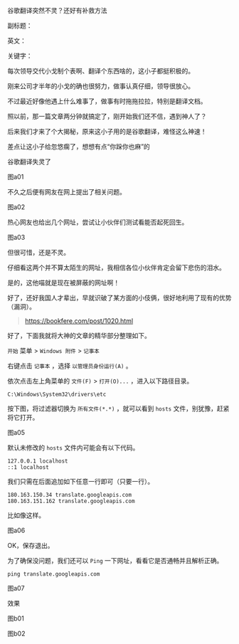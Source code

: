 谷歌翻译突然不灵？还好有补救方法

副标题：

英文：

关键字：



每次领导交代小戈制个表啊、翻译个东西啥的，这小子都挺积极的。

刚来公司才半年的小戈的确也很努力，做事认真仔细，领导很放心。

不过最近好像他遇上什么难事了，做事有时拖拖拉拉，特别是翻译文档。



照以前，那一篇文章两分钟就搞定了，刚开始我们还不信，遇到神人了？

后来我们才来了个大揭秘，原来这小子用的是谷歌翻译，难怪这么神速！

差点让这小子给忽悠瘸了，想想有点“你跺你也麻”的



谷歌翻译失灵了

图a01



不久之后便有网友在网上提出了相关问题。

图a02



热心网友也给出几个网址，尝试让小伙伴们测试看能否起死回生。

图a03



但很可惜，还是不灵。

仔细看这两个并不算太陌生的网址，我相信各位小伙伴肯定会留下悲伤的泪水。

是的，这他喵就是现在被屏蔽的网址啊！





好了，还好我国人才辈出，早就识破了某方面的小伎俩，很好地利用了现有的优势（漏洞）。

> https://bookfere.com/post/1020.html



好了，下面我就将大神的文章的精华部分整理如下。



`开始` 菜单 > `Windows 附件` > `记事本`

右键点击 `记事本` ，选择 `以管理员身份运行(A)` 。

依次点击左上角菜单的 `文件(F)` > `打开(O)...` ，进入以下路径目录。

```
C:\Windows\System32\drivers\etc
```



按下图，将过滤器切换为 `所有文件(*.*)` ，就可以看到 `hosts` 文件，别犹豫，赶紧将它打开。

图a05



默认未修改的 `hosts` 文件内可能会有以下代码。

```
127.0.0.1 localhost
::1 localhost
```



我们只需在后面追加如下任意一行即可（只要一行）。

```
180.163.150.34 translate.googleapis.com
180.163.151.162 translate.googleapis.com
```



比如像这样。

图a06



OK，保存退出。



为了确保没问题，我们还可以 `Ping` 一下网址，看看它是否通畅并且解析正确。

```
ping translate.googleapis.com
```

图a07





效果

图b01



图b02





